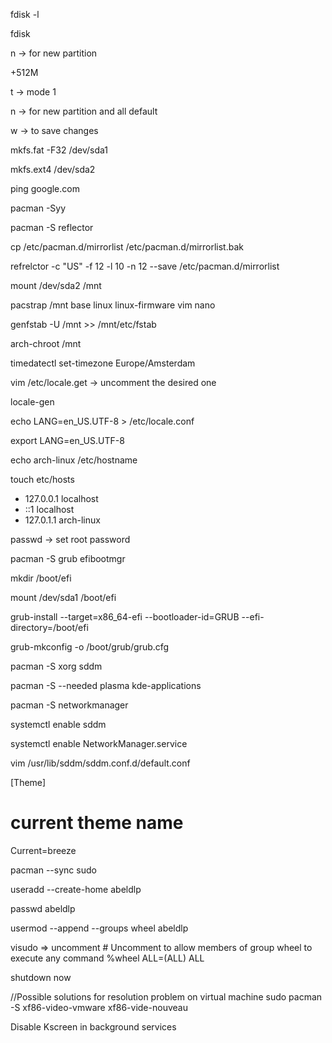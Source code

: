 fdisk -l

fdisk <your disk>

n  -> for new partition

+512M

t -> mode 1

n -> for new partition and all default

w -> to save changes

mkfs.fat -F32 /dev/sda1

mkfs.ext4 /dev/sda2

ping google.com

pacman -Syy

pacman -S reflector

cp /etc/pacman.d/mirrorlist /etc/pacman.d/mirrorlist.bak

refrelctor -c "US" -f 12 -l 10 -n 12 --save /etc/pacman.d/mirrorlist

mount /dev/sda2 /mnt

pacstrap /mnt base linux linux-firmware vim nano

genfstab -U /mnt >> /mnt/etc/fstab

arch-chroot /mnt

timedatectl set-timezone Europe/Amsterdam

vim /etc/locale.get  -> uncomment the desired one

locale-gen

echo LANG=en_US.UTF-8 > /etc/locale.conf

export LANG=en_US.UTF-8

echo arch-linux /etc/hostname

touch etc/hosts
  - 127.0.0.1 localhost
  - ::1 localhost
  - 127.0.1.1 arch-linux

passwd  -> set root password

pacman -S grub efibootmgr

mkdir /boot/efi

mount /dev/sda1 /boot/efi

grub-install --target=x86_64-efi --bootloader-id=GRUB --efi-directory=/boot/efi

grub-mkconfig -o /boot/grub/grub.cfg

pacman -S xorg sddm

pacman -S --needed plasma kde-applications

pacman -S networkmanager

systemctl enable sddm

systemctl enable NetworkManager.service

vim /usr/lib/sddm/sddm.conf.d/default.conf

  [Theme]
  # current theme name
  Current=breeze

pacman --sync sudo

useradd --create-home abeldlp

passwd abeldlp

usermod --append --groups wheel abeldlp

visudo => uncomment # Uncomment to allow members of group wheel to execute any command %wheel ALL=(ALL) ALL

shutdown now

//Possible solutions for resolution problem on virtual machine
sudo pacman -S xf86-video-vmware xf86-vide-nouveau

Disable Kscreen in background services 
